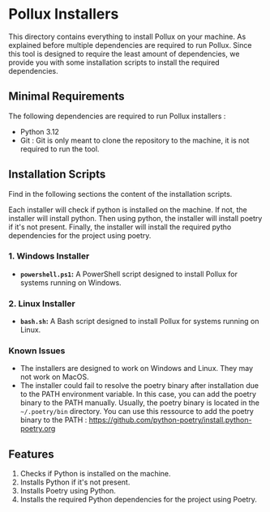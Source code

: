 # Pollux Installers

This directory contains everything to install Pollux on your machine. As explained before multiple dependencies are required to run Pollux. Since this tool is designed to require the least amount of dependencies, we provide you with some installation scripts to install the required dependencies.

## Minimal Requirements

The following dependencies are required to run Pollux installers :

- Python 3.12
- Git : Git is only meant to clone the repository to the machine, it is not required to run the tool.

## Installation Scripts

Find in the following sections the content of the installation scripts.

Each installer will check if python is installed on the machine. If not, the installer will install python. Then using python, the installer will install poetry if it's not present. Finally, the installer will install the required pytho dependencies for the project using poetry.

### 1. Windows Installer

- **`powershell.ps1`:** A PowerShell script designed to install Pollux for systems running on Windows.

### 2. Linux Installer

- **`bash.sh`:** A Bash script designed to install Pollux for systems running on Linux.

### Known Issues

- The installers are designed to work on Windows and Linux. They may not work on MacOS.
- The installer could fail to resolve the poetry binary after installation due to the PATH environment variable. In this case, you can add the poetry binary to the PATH manually. Usually, the poetry binary is located in the `~/.poetry/bin` directory. You can use this ressource to add the poetry binary to the PATH : https://github.com/python-poetry/install.python-poetry.org

## Features

1. Checks if Python is installed on the machine.
2. Installs Python if it's not present.
3. Installs Poetry using Python.
4. Installs the required Python dependencies for the project using Poetry.
